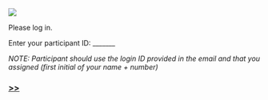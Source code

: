 <img src="https://talktogproject.github.io/wordsurvey/TT-UP-TPF.png" style="display: block; margin: auto;">

Please log in.

Enter your participant ID: _______

_NOTE: Participant should use the login ID provided in the email and that you assigned (first initial of your name + number)_

### [>>](demographics.md)
